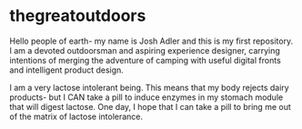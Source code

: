 # thegreatoutdoors
Hello people of earth- my name is Josh Adler and this is my first repository. I am a devoted outdoorsman and aspiring experience designer, carrying intentions of merging the adventure of camping with useful digital fronts and intelligent product design. 


I am a very lactose intolerant being. This means that my body rejects dairy products- but I CAN take a pill to induce enzymes in my stomach module that will digest lactose. One day, I hope that I can take a pill to bring me out of the matrix of lactose intolerance.  
